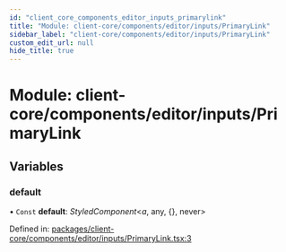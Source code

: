 ```yaml
---
id: "client_core_components_editor_inputs_primarylink"
title: "Module: client-core/components/editor/inputs/PrimaryLink"
sidebar_label: "client-core/components/editor/inputs/PrimaryLink"
custom_edit_url: null
hide_title: true
---
```


# Module: client-core/components/editor/inputs/PrimaryLink

## Variables

### default

• `Const` **default**: *StyledComponent*<*a*, any, {}, never\>

Defined in: [packages/client-core/components/editor/inputs/PrimaryLink.tsx:3](https://github.com/xr3ngine/xr3ngine/blob/5c3dcaef1/packages/client-core/components/editor/inputs/PrimaryLink.tsx#L3)

